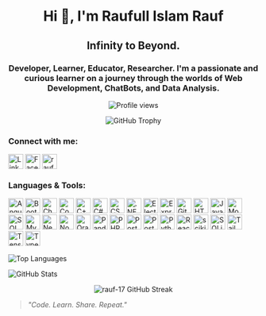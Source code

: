 <h1 align="center">Hi 👋, I'm Raufull Islam Rauf</h1>
<h2 align="center">Infinity to Beyond.</h2>
<h3 align ="center">Developer, Learner, Educator, Researcher. I'm a passionate and curious learner on a journey through the worlds of Web Development, ChatBots, and Data Analysis.</h3>

<p align="center">
  <img src="https://komarev.com/ghpvc/?username=rauf-17&label=👀%20Profile%20views&color=1abc9c&style=flat-square" alt="Profile views" />
</p>

<p align="center">
  <img src="https://github-profile-trophy.vercel.app/?username=rauf-17&theme=gruvbox&no-frame=true&margin-w=15&column=7" alt="GitHub Trophy" />
</p>

<h3 align="left">Connect with me:</h3>
<p align="left">
  <a href="https://www.linkedin.com/in/raufislam17/" target="blank"><img align="center" src="https://raw.githubusercontent.com/rahuldkjain/github-profile-readme-generator/master/src/images/icons/Social/linked-in-alt.svg" alt="LinkedIn" height="30" width="30" /></a>
  <a href="https://www.facebook.com/raufull.islam.rauf" target="blank"><img align="center" src="https://raw.githubusercontent.com/rahuldkjain/github-profile-readme-generator/master/src/images/icons/Social/facebook.svg" alt="Facebook" height="30" width="30" /></a>
  <a href="https://twitter.com/rauf_shuvo" target="blank"><img align="center" src="https://raw.githubusercontent.com/rahuldkjain/github-profile-readme-generator/master/src/images/icons/Social/twitter.svg" alt="rauf_shuvo" height="30" width="30" /></a>
</p>

### Languages & Tools:
<p>
  <img src="https://cdn.simpleicons.org/angular/DB3032" alt="Angular" width="30" height="30" />
  <img src="https://cdn.simpleicons.org/bootstrap/7952B3" alt="Bootstrap" width="30" height="30" />
  <img src="https://cdn.simpleicons.org/chart.js/FF6384" alt="Chart.js" width="30" height="30" />
  <img src="https://cdn.simpleicons.org/codeigniter/EF4223" alt="CodeIgniter" width="30" height="30" />
  <img src="https://cdn.simpleicons.org/cplusplus/00599C" alt="C++" width="30" height="30" />
  <img src="https://cdn.simpleicons.org/csharp/239120" alt="C#" width="30" height="30" />
  <img src="https://cdn.simpleicons.org/css3/1572B6" alt="CSS3" width="30" height="30" />
  <img src="https://cdn.simpleicons.org/dot-net/512BD4" alt=".NET" width="30" height="30" />
  <img src="https://cdn.simpleicons.org/electron/47848F" alt="Electron" width="30" height="30" />
  <img src="https://cdn.simpleicons.org/express/000000" alt="Express.js" width="30" height="30" />
  <img src="https://cdn.simpleicons.org/git/F05032" alt="Git" width="30" height="30" />
  <img src="https://cdn.simpleicons.org/html5/E34F26" alt="HTML5" width="30" height="30" />
  <img src="https://cdn.simpleicons.org/javascript/F7DF1E" alt="JavaScript" width="30" height="30" />
  <img src="https://cdn.simpleicons.org/mongodb/47A248" alt="MongoDB" width="30" height="30" />
  <img src="https://cdn.simpleicons.org/microsoftsqlserver/CC2927" alt="SQL Server" width="30" height="30" />
  <img src="https://cdn.simpleicons.org/mysql/4479A1" alt="MySQL" width="30" height="30" />
  <img src="https://cdn.simpleicons.org/nextdotjs/000000" alt="Next.js" width="30" height="30" />
  <img src="https://cdn.simpleicons.org/node.js/339933" alt="Node.js" width="30" height="30" />
  <img src="https://cdn.simpleicons.org/oracle/F80000" alt="Oracle" width="30" height="30" />
  <img src="https://cdn.simpleicons.org/pandas/150458" alt="Pandas" width="30" height="30" />
  <img src="https://cdn.simpleicons.org/php/777BB4" alt="PHP" width="30" height="30" />
  <img src="https://cdn.simpleicons.org/postgresql/336791" alt="PostgreSQL" width="30" height="30" />
  <img src="https://cdn.simpleicons.org/postman/FF6C37" alt="Postman" width="30" height="30" />
  <img src="https://cdn.simpleicons.org/python/3776AB" alt="Python" width="30" height="30" />
  <img src="https://cdn.simpleicons.org/react/61DAFB" alt="React" width="30" height="30" />
  <img src="https://cdn.simpleicons.org/scikitlearn/F7931E" alt="scikit-learn" width="30" height="30" />
  <img src="https://cdn.simpleicons.org/sqlite/003B57" alt="SQLite" width="30" height="30" />
  <img src="https://cdn.simpleicons.org/tailwindcss/06B6D4" alt="Tailwind CSS" width="30" height="30" />
  <img src="https://cdn.simpleicons.org/tensorflow/FF6F00" alt="TensorFlow" width="30" height="30" />
  <img src="https://cdn.simpleicons.org/typescript/3178C6" alt="TypeScript" width="30" height="30" />
</p>

<p>
  <img src="https://github-readme-stats.vercel.app/api/top-langs/?username=rauf-17&layout=compact&theme=tokyonight&count_private=true" alt="Top Languages" />
</p>
<p>
  <img src="https://github-readme-stats.vercel.app/api?username=rauf-17&show_icons=true&theme=tokyonight&bg_color=000000&count_private=true" alt="GitHub Stats" />
</p>
<p align="center">
  <img src="https://github-readme-streak-stats.herokuapp.com/?user=Rauf-17&theme=tokyonight&hide_border=false" alt="rauf-17 GitHub Streak" />
</p>


> _"Code. Learn. Share. Repeat."_
